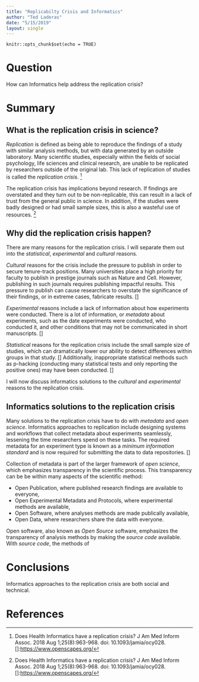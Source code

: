 ```yaml
---
title: "Replicabilty Crisis and Informatics"
author: "Ted Laderas"
date: "5/15/2019"
layout: single
---
```


```{r setup, include=FALSE}
knitr::opts_chunk$set(echo = TRUE)
```

# Question

How can Informatics help address the replication crisis?

# Summary

## What is the replication crisis in science?

*Replication* is defined as being able to reproduce the findings of a study with similar analysis methods, but with data generated by an outside laboratory. Many scientific studies, especially within the fields of social psychology, life sciences and clinical research, are unable to be replicated by researchers outside of the original lab. This lack of replication of studies is called the *replication crisis*. [^1]

The replication crisis has implications beyond research. If findings are overstated and they turn out to be non-replicable, this can result in a lack of trust from the general public in science. In addition, if the studies were badly designed or had small sample sizes, this is also a wasteful use of resources. [^1]

## Why did the replication crisis happen?

There are many reasons for the replication crisis. I will separate them out into the *statistical*, *experimental* and *cultural* reasons. 

*Cultural* reasons for the crisis include the pressure to publish in order to secure tenure-track positions. Many universities place a high priority for faculty to publish in prestige journals such as Nature and Cell. However, publishing in such journals requires publishing impactful results. This pressure to publish can cause researchers to overstate the significance of their findings, or in extreme cases, fabricate results. []

*Experimental* reasons include a lack of information about how experiments were conducted. There is a lot of information, or *metadata* about experiments, such as the date experiments were conducted, who conducted it, and other conditions that may not be communicated in short manuscripts. []

*Statistical* reasons for the replication crisis include the small sample size of studies, which can dramatically lower our ability to detect differences within groups in that study. [] Additionally, inappropriate statistical methods such as p-hacking (conducting many statistical tests and only reporting the positive ones) may have been conducted. []

I will now discuss informatics solutions to the *cultural* and *experimental* reasons to the replication crisis.

## Informatics solutions to the replication crisis

Many solutions to the replication crisis have to do with *metadata* and *open science*. Informatics approaches to replication include designing systems and workflows that collect metadata about experiments seamlessly, lessening the time researchers spend on these tasks. The required metadata for an experiment type is known as a *minimum information standard* and is now required for submitting the data to data repositories. []

Collection of metadata is part of the larger framework of *open science*, which emphasizes transparency in the scientific process. This transparency can be be within many aspects of the scientific method:

- Open Publication, where published research findings are available to everyone,
- Open Experimental Metadata and Protocols, where experimental methods are available,
- Open Software, where analyses methods are made publically available,
- Open Data, where researchers share the data with everyone.

Open software, also known as *Open Source* software, emphasizes the transparency of analysis methods by making the *source code* available. With *source code*, the methods of 

# Conclusions

Informatics approaches to the replication crisis are both social and technical. 

# References

[^1]: Does Health Informatics have a replication crisis? J Am Med Inform Assoc. 2018 Aug 1;25(8):963-968. doi: 10.1093/jamia/ocy028.
[]:https://www.openscapes.org/